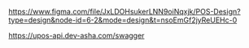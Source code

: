 https://www.figma.com/file/JxLDOHsukerLNN9oiNqxjk/POS-Design?type=design&node-id=6-2&mode=design&t=nsoEmGf2jyReUEHc-0

https://upos-api.dev-asha.com/swagger
